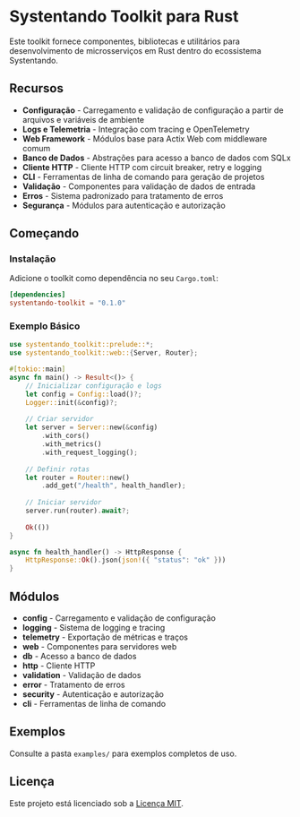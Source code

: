 # Systentando Toolkit para Rust

Este toolkit fornece componentes, bibliotecas e utilitários para desenvolvimento de microsserviços em Rust dentro do ecossistema Systentando.

## Recursos

- **Configuração** - Carregamento e validação de configuração a partir de arquivos e variáveis de ambiente
- **Logs e Telemetria** - Integração com tracing e OpenTelemetry
- **Web Framework** - Módulos base para Actix Web com middleware comum
- **Banco de Dados** - Abstrações para acesso a banco de dados com SQLx
- **Cliente HTTP** - Cliente HTTP com circuit breaker, retry e logging
- **CLI** - Ferramentas de linha de comando para geração de projetos
- **Validação** - Componentes para validação de dados de entrada
- **Erros** - Sistema padronizado para tratamento de erros
- **Segurança** - Módulos para autenticação e autorização

## Começando

### Instalação

Adicione o toolkit como dependência no seu `Cargo.toml`:

```toml
[dependencies]
systentando-toolkit = "0.1.0"
```

### Exemplo Básico

```rust
use systentando_toolkit::prelude::*;
use systentando_toolkit::web::{Server, Router};

#[tokio::main]
async fn main() -> Result<()> {
    // Inicializar configuração e logs
    let config = Config::load()?;
    Logger::init(&config)?;
    
    // Criar servidor
    let server = Server::new(&config)
        .with_cors()
        .with_metrics()
        .with_request_logging();
    
    // Definir rotas
    let router = Router::new()
        .add_get("/health", health_handler);
    
    // Iniciar servidor
    server.run(router).await?;
    
    Ok(())
}

async fn health_handler() -> HttpResponse {
    HttpResponse::Ok().json(json!({ "status": "ok" }))
}
```

## Módulos

- **config** - Carregamento e validação de configuração
- **logging** - Sistema de logging e tracing
- **telemetry** - Exportação de métricas e traços
- **web** - Componentes para servidores web
- **db** - Acesso a banco de dados
- **http** - Cliente HTTP
- **validation** - Validação de dados
- **error** - Tratamento de erros
- **security** - Autenticação e autorização
- **cli** - Ferramentas de linha de comando

## Exemplos

Consulte a pasta `examples/` para exemplos completos de uso.

## Licença

Este projeto está licenciado sob a [Licença MIT](../LICENSE).
